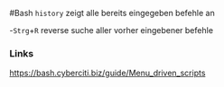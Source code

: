 #Bash
 `history`
 zeigt alle bereits eingegeben befehle an


 -`Strg`+`R`
   reverse suche aller vorher eingebener befehle


### Links
https://bash.cyberciti.biz/guide/Menu_driven_scripts   
